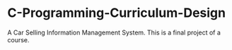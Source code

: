 # C-Programming-Curriculum-Design
A Car Selling Information Management System.
This is a final project of a course.
